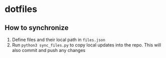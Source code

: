 # dotfiles

## How to synchronize

1. Define files and their local path in `files.json`
2. Run `python3 sync_files.py` to copy local updates into the repo. This will also commit and push any changes
